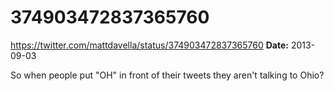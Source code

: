 # 374903472837365760
https://twitter.com/mattdavella/status/374903472837365760
**Date:** 2013-09-03

So when people put "OH" in front of their tweets they aren't talking to Ohio?
